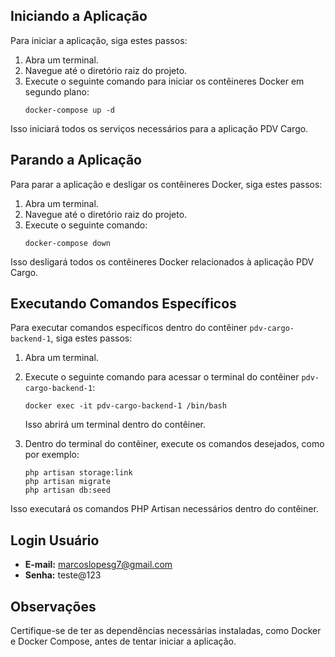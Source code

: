 ## Iniciando a Aplicação

Para iniciar a aplicação, siga estes passos:

1. Abra um terminal.
2. Navegue até o diretório raiz do projeto.
3. Execute o seguinte comando para iniciar os contêineres Docker em segundo plano:
   ```
   docker-compose up -d
   ```

Isso iniciará todos os serviços necessários para a aplicação PDV Cargo.

## Parando a Aplicação

Para parar a aplicação e desligar os contêineres Docker, siga estes passos:

1. Abra um terminal.
2. Navegue até o diretório raiz do projeto.
3. Execute o seguinte comando:
   ```
   docker-compose down
   ```

Isso desligará todos os contêineres Docker relacionados à aplicação PDV Cargo.

## Executando Comandos Específicos

Para executar comandos específicos dentro do contêiner `pdv-cargo-backend-1`, siga estes passos:

1. Abra um terminal.
2. Execute o seguinte comando para acessar o terminal do contêiner `pdv-cargo-backend-1`:
   ```
   docker exec -it pdv-cargo-backend-1 /bin/bash
   ```
   Isso abrirá um terminal dentro do contêiner.

3. Dentro do terminal do contêiner, execute os comandos desejados, como por exemplo:
   ```
   php artisan storage:link
   php artisan migrate
   php artisan db:seed
   ```

Isso executará os comandos PHP Artisan necessários dentro do contêiner.

## Login Usuário

- **E-mail:** marcoslopesg7@gmail.com
- **Senha:** teste@123

## Observações

Certifique-se de ter as dependências necessárias instaladas, como Docker e Docker Compose, antes de tentar iniciar a aplicação.